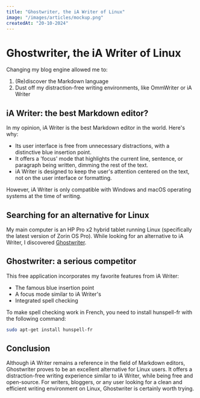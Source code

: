 ```yaml
---
title: "Ghostwriter, the iA Writer of Linux"
image: "/images/articles/mockup.png"
createdAt: "20-10-2024"
---
```


# Ghostwriter, the iA Writer of Linux

Changing my blog engine allowed me to:

1. (Re)discover the Markdown language
2. Dust off my distraction-free writing environments, like OmmWriter or iA Writer

## iA Writer: the best Markdown editor?

In my opinion, iA Writer is the best Markdown editor in the world. Here's why:

- Its user interface is free from unnecessary distractions, with a distinctive blue insertion point.
- It offers a 'focus' mode that highlights the current line, sentence, or paragraph being written, dimming the rest of the text.
- iA Writer is designed to keep the user's attention centered on the text, not on the user interface or formatting.

However, iA Writer is only compatible with Windows and macOS operating systems at the time of writing.

## Searching for an alternative for Linux

My main computer is an HP Pro x2 hybrid tablet running Linux (specifically the latest version of Zorin OS Pro). While looking for an alternative to iA Writer, I discovered [Ghostwriter](https://ghostwriter.kde.org/ "Ghostwriter").

## Ghostwriter: a serious competitor

This free application incorporates my favorite features from iA Writer:

- The famous blue insertion point
- A focus mode similar to iA Writer's
- Integrated spell checking

To make spell checking work in French, you need to install hunspell-fr with the following command:

```bash
sudo apt-get install hunspell-fr
```

## Conclusion

Although iA Writer remains a reference in the field of Markdown editors, Ghostwriter proves to be an excellent alternative for Linux users. It offers a distraction-free writing experience similar to iA Writer, while being free and open-source. For writers, bloggers, or any user looking for a clean and efficient writing environment on Linux, Ghostwriter is certainly worth trying.
